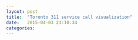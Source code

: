 ```yaml
---
layout: post
title:  "Toronto 311 service call visualization"
date:   2015-04-03 23:10:34
categories: 
---
```


<link rel="stylesheet" href="http://cdn.leafletjs.com/leaflet-0.7.3/leaflet.css" />

<style>

path { 
  fill: #777;
  fill-opacity: 0.5;
  stroke: #999;
  stroke-width: 0.5;
}
path:hover {
  fill: #00f;
  fill-opacity: 0.8;
}

.fsa-label {
  fill: #000;
  font-size: 12px;
  font-weight: 300;
  text-anchor: middle;
}
.d3-tip {
  line-height: 1;
  font-weight: bold;
  padding: 12px;
  background: rgba(0, 0, 0, 0.8);
  color: #fff;
  border-radius: 2px;
}

/* Creates a small triangle extender for the tooltip */
.d3-tip:after {
  box-sizing: border-box;
  display: inline;
  font-size: 10px;
  width: 100%;
  line-height: 1;
  color: rgba(0, 0, 0, 0.8);
  content: "\25BC";
  position: absolute;
  text-align: center;
}

/* Style northward tooltips differently */
.d3-tip.n:after {
  margin: -1px 0 0 0;
  top: 100%;
  left: 0;
}

#map {
  width: 960px;
  height: 500px;
}

</style>

<div id="map"></div>

<script src="http://d3js.org/d3.v3.min.js"></script>
<script src="http://d3js.org/topojson.v1.min.js"></script>
<script src="http://cdn.leafletjs.com/leaflet-0.7.3/leaflet.js"></script>
<script src="http://labratrevenge.com/d3-tip/javascripts/d3.tip.v0.6.3.js"></script>

<script>

var color = d3.scale.threshold()
    .domain([0, 0.2, 0.4, 0.6, 0.8, 1.0, 1.2, 1.4])
    .range(["#fff7ec", "#fee8c8", "#fdd49e", "#fdbb84", "#fc8d59", "#ef6548", "#d7301f", "#b30000", "#7f0000"]);

var map = L.map('map').setView([43.708, -79.3703], 11);

L.tileLayer('http://{s}.tiles.mapbox.com/v4/{mapId}/{z}/{x}/{y}.png?access_token={token}', {
    attribution: 'Map data &copy; <a href="http://openstreetmap.org">OpenStreetMap</a> contributors, <a href="http://creativecommons.org/licenses/by-sa/2.0/">CC-BY-SA</a>, Imagery © <a href="http://mapbox.com">Mapbox</a>',
    maxZoom: 18,
    mapId: 'rhydomako.ll5lnog4',
    token: 'pk.eyJ1Ijoicmh5ZG9tYWtvIiwiYSI6IkZXN0k5em8ifQ.-ZW6vi94OM65M4xGlShDjA'
}).addTo(map);

var svg = d3.select(map.getPanes().overlayPane).append("svg"),
    g = svg.append("g").attr("class", "leaflet-zoom-hide");

var tip = d3.tip()
  .attr('class', 'd3-tip')
  .offset([-5, 0])
  .html(function(d) {
    return "<strong>Total number of service requests:</strong> <span style='color:red'>" + d.properties.Total + "</span><br> \
            <strong>Population:</strong> <span style='color:red'>" + d.properties.Population + "</span><br> \
            <strong>Average service requests per resident:</strong> <span style='color:red'>" + (d.properties.Total/d.properties.Population).toFixed(2) + "</span>";
  });

svg.call(tip);

d3.json("fsas.json", function(error, fsas) {
  if (error) return console.error(error);

  var transform = d3.geo.transform({point: projectPoint}),
    path = d3.geo.path().projection(transform);

  var labels = g.selectAll('.fsa-label')
      .data(topojson.feature(fsas, fsas.objects.fsas).features)
    .enter().append('text')
      .attr("class", function(d) { return "fsa-label " + d.id; })
      .attr("transform", function(d) { return "translate(" + path.centroid(d) + ")"; })
      .attr("dy", ".20em")
      .text(function(d) { return d.id; });

  var feature = g.selectAll('path')
      .data(topojson.feature(fsas, fsas.objects.fsas).features)
    .enter()
      .append("path")
      .style("fill", function(d) { return color(d.properties.Total/d.properties.Population); })
      .attr("d", path)
      .on('mouseover', tip.show);
    //  .on('mouseout', tip.hide);

  map.on("viewreset", reset);
  reset();

  // Reposition the SVG to cover the features.
  function reset() {
    var bounds = path.bounds(topojson.feature(fsas, fsas.objects.fsas)),
        topLeft = bounds[0],
        bottomRight = bounds[1];

    svg .attr("width", bottomRight[0] - topLeft[0])
        .attr("height", bottomRight[1] - topLeft[1])
        .style("left", topLeft[0] + "px")
        .style("top", topLeft[1] + "px");

    g.attr("transform", "translate(" + -topLeft[0] + "," + -topLeft[1] + ")");

    feature.attr("d", path);
    labels.attr("transform", function(d) { return "translate(" + path.centroid(d) + ")"; })
        .style("font-size", function(d) { return (2*( map.getZoom() - 11) + 12) + "px" });
   }

   function projectPoint(x, y) {
     var point = map.latLngToLayerPoint(new L.LatLng(y, x));
     this.stream.point(point.x, point.y);
   }

});   


</script>


